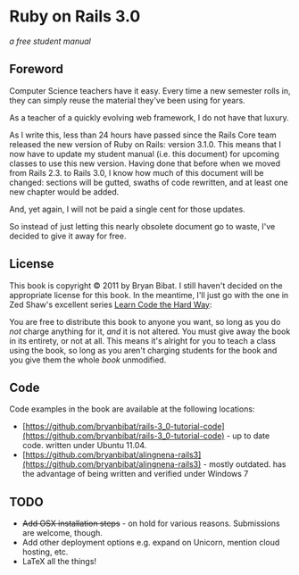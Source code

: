 Ruby on Rails 3.0
=================
_a free student manual_

Foreword
--------

Computer Science teachers have it easy. Every time a new semester rolls in, they can simply reuse the material they've been using for years.

As a teacher of a quickly evolving web framework, I do not have that luxury.

As I write this, less than 24 hours have passed since the Rails Core team released the new version of Ruby on Rails: version 3.1.0. This means that I now have to update my student manual (i.e. this document) for upcoming classes to use this new version. Having done that before when we moved from Rails 2.3. to Rails 3.0, I know how much of this document will be changed: sections will be gutted, swaths of code rewritten, and at least one new chapter would be added.

And, yet again, I will not be paid a single cent for those updates.

So instead of just letting this nearly obsolete document go to waste, I've decided to give it away for free. 

License
-------

This book is copyright © 2011 by Bryan Bibat. I still haven't decided on the appropriate license for this book. In the meantime, I'll just go with the one in Zed Shaw's excellent series [Learn Code the Hard Way](http://learncodethehardway.org/):

You are free to distribute this book to anyone you want, so long as you do _not_ charge anything for it, _and_ it is not altered. You must give away the book in its entirety, or not at all. This means it's alright for you to teach a class using the book, so long as you aren't charging students for the book and you give them the whole _book_ unmodified.

Code
----

Code examples in the book are available at the following locations:

* [https://github.com/bryanbibat/rails-3_0-tutorial-code](https://github.com/bryanbibat/rails-3_0-tutorial-code) - up to date code. written under Ubuntu 11.04.
* [https://github.com/bryanbibat/alingnena-rails3](https://github.com/bryanbibat/alingnena-rails3) - mostly outdated. has the advantage of being written and verified under Windows 7

TODO
----

* ~~Add OSX installation steps~~ - on hold for various reasons. Submissions are welcome, though.
* Add other deployment options e.g. expand on Unicorn, mention cloud hosting, etc.
* LaTeX all the things!
